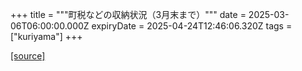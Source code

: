 +++
title = """町税などの収納状況（3月末まで）"""
date = 2025-03-06T06:00:00.000Z
expiryDate = 2025-04-24T12:46:06.320Z
tags = ["kuriyama"]
+++


[[source]](https://www.town.kuriyama.hokkaido.jp/soshiki/35/946.html)
